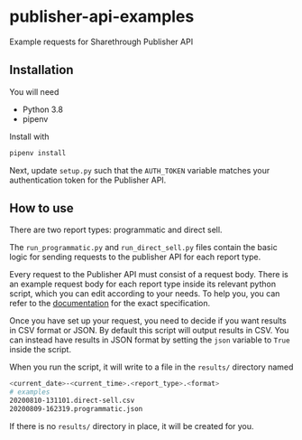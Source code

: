# publisher-api-examples
Example requests for Sharethrough Publisher API

## Installation

You will need
- Python 3.8
- pipenv

Install with
```bash
pipenv install
```

Next, update `setup.py` such that the `AUTH_TOKEN` variable matches your authentication token for the Publisher API.

## How to use

There are two report types: programmatic and direct sell.
 
The `run_programmatic.py` and `run_direct_sell.py` files contain the basic logic for sending requests to the publisher API for each report type.

Every request to the Publisher API must consist of a request body. There is an example request body for each report type inside its relevant python script, which you can edit according to your needs. To help you, you can refer to the [documentation](https://support.sharethrough.com/hc/en-us/articles/360044449471-Sharethrough-Publisher-API-Documentation) for the exact specification.

Once you have set up your request, you need to decide if you want results in CSV format or JSON. By default this script will output results in CSV. You can instead have results in JSON format by setting the `json` variable to `True` inside the script.

When you run the script, it will write to a file in the `results/` directory named
```bash
<current_date>-<current_time>.<report_type>.<format>
# examples
20200810-131101.direct-sell.csv
20200809-162319.programmatic.json
```
If there is no `results/` directory in place, it will be created for you.
